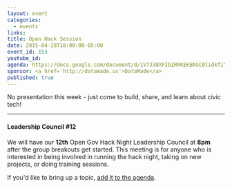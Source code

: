 ```yaml
---
layout: event
categories: 
  - events
links:
title: Open Hack Session
date: 2015-04-28T18:00:00-05:00
event_id: 153
youtube_id: 
agenda: https://docs.google.com/document/d/1V7J38XFIbZRRKEKBASC0lidkfiYqEmfDmibFU0nKufE/edit#
sponsor: <a href='http://datamade.us'>DataMade</a>
published: true
---
```


No presentation this week - just come to build, share, and learn about civic tech!

---

#### Leadership Council #12

We will have our **12th** Open Gov Hack Night Leadership Council at **8pm** after the group breakouts get started. This meeting is for anyone who is interested in being involved in running the hack night, taking on new projects, or doing training sessions. 

If you'd like to bring up a topic, [add it to the agenda](https://docs.google.com/document/d/1hzpIQ-gIC-d5xg6oJ_TLFtluUezKSUQi_kePCXxedU0/edit#).